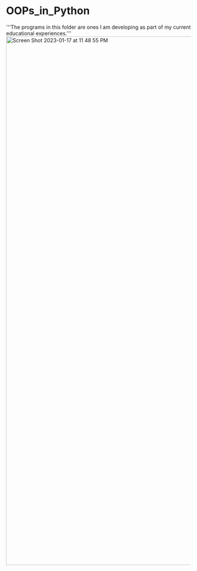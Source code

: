 # OOPs_in_Python
'''The programs in this folder are ones I am developing 
as part of my current educational experiences.'''
<img width="1440" alt="Screen Shot 2023-01-17 at 11 48 55 PM" src="https://user-images.githubusercontent.com/31228460/213114189-0d9166ed-26d8-4e99-842b-8d955d67799b.png">
